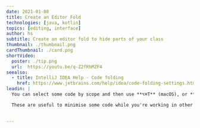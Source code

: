 ```yaml
---
date: 2021-01-08
title: Create an Editor Fold
technologies: [java, kotlin]
topics: [editing, interface]
author: hs
subtitle: Create an editor fold to hide parts of your class 
thumbnail: ./thumbnail.png
cardThumbnail: ./card.png
shortVideo:
  poster: ./tip.png
  url:  https://youtu.be/q-Z2fRhMZF4
seealso:
  - title: IntelliJ IDEA Help - Code folding
    href: https://www.jetbrains.com/help/idea/code-folding-settings.html
leadin: |
  You can select some code by scope and then use **⌥⌘T** (macOS), or **Ctrl+Alt+T** (Windows/Linux), to create an editor fold. 

  These are useful to minimise some code while you're working in other areas of the class. You can always maximise them again later. 
  

---
```

